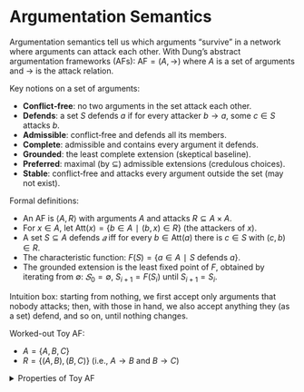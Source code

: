 # Argumentation Semantics

Argumentation semantics tell us which arguments “survive” in a network where arguments can attack each other.
With Dung’s abstract argumentation frameworks (AFs):
$\text{AF} = (A, →)$ where $A$ is a set of arguments and $→$ is the attack relation.

Key notions on a set of arguments:
- **Conflict‑free**: no two arguments in the set attack each other.
- **Defends**: a set $S$ defends $a$ if for every attacker $b → a$, some $c ∈ S$ attacks $b$.
- **Admissible**: conflict‑free and defends all its members.
- **Complete**: admissible and contains every argument it defends.
- **Grounded**: the least complete extension (skeptical baseline).
- **Preferred**: maximal (by $⊆$) admissible extensions (credulous choices).
- **Stable**: conflict‑free and attacks every argument outside the set (may not exist).

Formal definitions:
- An AF is $⟨A,R⟩$ with arguments $A$ and attacks $R⊆A×A$.
- For $x∈A$, let $\text{Att}(x)=\{b∈A∣(b,x)∈R\}$ (the attackers of $x$).
- A set $S⊆A$ defends $𝑎$ iff for every $b∈\text{Att}(a)$ there is $c∈S$ with $(c,b)∈R$.
- The characteristic function: $F(S)=\{a∈A∣S \text{ defends } a\}$.
- The grounded extension is the least fixed point of $F$, obtained by iterating from $∅$: $𝑆_0 = ∅$, $S_{i+1} = F(S_i)$ until $S_{i+1} = S_i$.

Intuition box: starting from nothing, we first accept only arguments that nobody attacks; then, with those in hand, we also accept anything they (as a set) defend, and so on, until nothing changes.

Worked-out Toy AF:
- $A=\{A,B,C\}$
- $R=\{(A,B),(B,C)\}$ (i.e., $A→B$ and $B→C$)

<details>
  <summary>Properties of Toy AF</summary>

- $F(∅) = {A}$.<br/>
- $F(\{A\}) = \{A, C\}$.<br/>
- $F(\{A,C\}) = \{A,C\}$.<br/>
- **Conflict‑free**: $∅,\{A\},\{B\},\{C\},\{A,C\}$.<br/>
- **Admissible**: $∅,\{A\},\{A,C\}$.<br/>
- **Complete**: $\{A,C\}$.<br/>
- **Grounded**: $\{A,C\}$.<br/>
- **Preferred**: $\{A,C\}$.<br/>
- **Stable**: $A∖S=\{B\}$, and $A∈S$ attacks $B$, so $S=\{A,C\}$ is stable.<br/>
</details>
